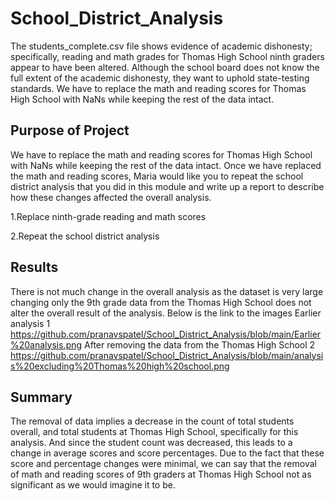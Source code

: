 # School_District_Analysis
 The students_complete.csv file shows evidence of academic dishonesty; specifically, reading and math grades for Thomas High School ninth graders appear to have been altered. Although the school board does not know the full extent of the academic dishonesty, they want to uphold state-testing standards. We have to replace the math and reading scores for Thomas High School with NaNs while keeping the rest of the data intact.

## Purpose of Project
We have to replace the math and reading scores for Thomas High School with NaNs while keeping the rest of the data intact. Once we have replaced the math and reading scores, Maria would like you to repeat the school district analysis that you did in this module and write up a report to describe how these changes affected the overall analysis.

1.Replace ninth-grade reading and math scores

2.Repeat the school district analysis


## Results
There is not much change in the overall analysis as the dataset is very large changing only the 9th grade data from the Thomas High School does not alter the overall result of the analysis.
Below is the link to the images
Earlier analysis
1 https://github.com/pranavspatel/School_District_Analysis/blob/main/Earlier%20analysis.png
After removing the data from the Thomas High School
2 https://github.com/pranavspatel/School_District_Analysis/blob/main/analysis%20excluding%20Thomas%20high%20school.png



## Summary
The removal of data implies a decrease in the count of total students overall, and total students at Thomas High School, specifically for this analysis. And since the student count was decreased, this leads to a change in average scores and score percentages. Due to the fact that these score and percentage changes were minimal, we can say that the removal of math and reading scores of 9th graders at Thomas High School not as significant as we would imagine it to be.